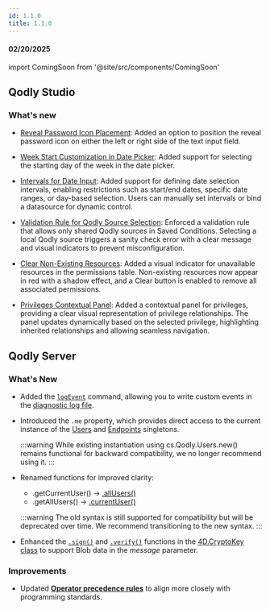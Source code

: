 ```yaml
---
id: 1.1.0
title: 1.1.0
---
```



#### 02/20/2025

import ComingSoon from '@site/src/components/ComingSoon'



## Qodly Studio

<h3>What's new</h3>

- [Reveal Password Icon Placement](../studio/pageLoaders/components/textinput#embedded-input): Added an option to position the reveal password icon on either the left or right side of the text input field.

- [Week Start Customization in Date Picker](../studio/pageLoaders/components/textinput#embedded-input): Added support for selecting the starting day of the week in the date picker.

- [Intervals for Date Input](../studio/pageLoaders/components/textinput#embedded-input): Added support for defining date selection intervals, enabling restrictions such as start/end dates, specific date ranges, or day-based selection. Users can manually set intervals or bind a datasource for dynamic control.

- [Validation Rule for Qodly Source Selection](../studio/pageLoaders/states/conditionalState#saved-condition): Enforced a validation rule that allows only shared Qodly sources in Saved Conditions. Selecting a local Qodly source triggers a sanity check error with a clear message and visual indicators to prevent misconfiguration.

- [Clear Non-Existing Resources](../studio/roles/permissionsOverview#clear-non-existing-resources): Added a visual indicator for unavailable resources in the permissions table. Non-existing resources now appear in red with a shadow effect, and a Clear button is enabled to remove all associated permissions.

- [Privileges Contextual Panel](../studio/roles/rolesPrivilegesOverview#privileges-contextual-panel): Added a contextual panel for privileges, providing a clear visual representation of privilege relationships. The panel updates dynamically based on the selected privilege, highlighting inherited relationships and allowing seamless navigation.


## Qodly Server

<h3> What's New </h3>

- Added the [`logEvent`](../language/commands/logEvent.md) command, allowing you to write custom events in the [diagnostic log file](../cloud/resourceMonitoring.md#logs-tab).

- Introduced the `.me` property, which provides direct access to the current instance of the [Users](../language/UsersClass#me) and [Endpoints](../language/EndpointsClass#me) singletons.

    :::warning
    While existing instantiation using cs.Qodly.Users.new() remains functional for backward compatibility, we no longer recommend using it.
    :::

- Renamed functions for improved clarity:

    - .getCurrentUser() → [.allUsers()](../language/UsersClass#allusers)
    - .getAllUsers() → [.currentUser()](../language/UsersClass#currentuser)
    
    :::warning
    The old syntax is still supported for compatibility but will be deprecated over time. We recommend transitioning to the new syntax.
    :::

- Enhanced the [`.sign()`](../language/CryptoKeyClass.md#sign) and [`.verify()`](../language/CryptoKeyClass.md#verify) functions in the [4D.CryptoKey class](../language/CryptoKeyClass.md) to support Blob data in the *message* parameter. 


<h3> Improvements </h3> 

- Updated [**Operator precedence rules**](../language/basics/lang-operators.md#operator-precedence) to align more closely with programming standards.